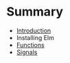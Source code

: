 # Summary

* [Introduction](README.md)
* Installing Elm
* [Functions](chapter1.md)
* [Signals](signals.md)

